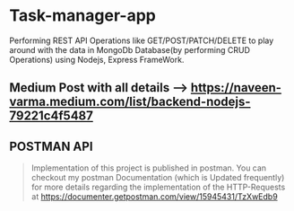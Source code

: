 # Task-manager-app
Performing REST API Operations like GET/POST/PATCH/DELETE to play around with the data in MongoDb Database(by performing CRUD Operations) using Nodejs, Express FrameWork.


## Medium Post with all details --> https://naveen-varma.medium.com/list/backend-nodejs-79221c4f5487


## POSTMAN API
> Implementation of this project is published in postman. You can checkout my postman Documentation (which is Updated frequently) for more details regarding the implementation of the HTTP-Requests at https://documenter.getpostman.com/view/15945431/TzXwEdb9
